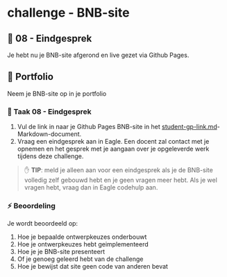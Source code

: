 # challenge - BNB-site

## :speech_balloon: 08 - Eindgesprek

Je hebt nu je BNB-site afgerond en live gezet via Github Pages.

## :octopus: Portfolio

Neem je BNB-site op in je portfolio

### :hammer: Taak 08 - Eindgesprek

1. Vul de link in naar je Github Pages BNB-site in het [student-gp-link.md](student-gp-link.md)-Markdown-document.
2. Vraag een eindgesprek aan in Eagle. Een docent zal contact met je opnemen en het gesprek met je aangaan over je opgeleverde werk tijdens deze challenge.

> :raised_hand: **TIP**: meld je alleen aan voor een eindgesprek als je de BNB-site volledig zelf gebouwd hebt en je geen vragen meer hebt. Als je wel vragen hebt, vraag dan in Eagle codehulp aan.

### :zap: Beoordeling

Je wordt beoordeeld op:  

1. Hoe je bepaalde ontwerpkeuzes onderbouwt
2. Hoe je ontwerpkeuzes hebt geimplementeerd
3. Hoe je je BNB-site presenteert
4. Of je genoeg geleerd hebt van de challenge
5. Hoe je bewijst dat site geen code van anderen bevat
